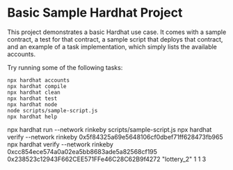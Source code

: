 # Basic Sample Hardhat Project

This project demonstrates a basic Hardhat use case. It comes with a sample contract, a test for that contract, a sample script that deploys that contract, and an example of a task implementation, which simply lists the available accounts.

Try running some of the following tasks:

```shell
npx hardhat accounts
npx hardhat compile
npx hardhat clean
npx hardhat test
npx hardhat node
node scripts/sample-script.js
npx hardhat help
```
npx hardhat run --network rinkeby scripts/sample-script.js
npx hardhat verify  --network rinkeby 0x5f84325a69e5648106cf0dbef71ff628473fb965
npx hardhat verify  --network rinkeby 0xcc854ece574a0a02ea5bb8683ade5a82568cf195 0x238523c12943F662CEE571FFe46C28C62B9f4272 "lottery_2" 1 1 3
